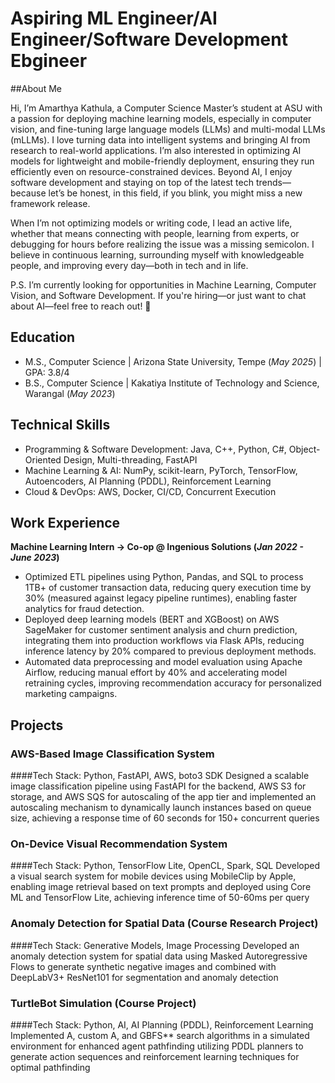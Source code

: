 # Aspiring ML Engineer/AI Engineer/Software Development Ebgineer

##About Me

Hi, I’m Amarthya Kathula, a Computer Science Master’s student at ASU with a passion for deploying machine learning models, especially in computer vision, and fine-tuning large language models (LLMs) and multi-modal LLMs (mLLMs). I love turning data into intelligent systems and bringing AI from research to real-world applications. I’m also interested in optimizing AI models for lightweight and mobile-friendly deployment, ensuring they run efficiently even on resource-constrained devices. Beyond AI, I enjoy software development and staying on top of the latest tech trends—because let’s be honest, in this field, if you blink, you might miss a new framework release.

When I’m not optimizing models or writing code, I lead an active life, whether that means connecting with people, learning from experts, or debugging for hours before realizing the issue was a missing semicolon. I believe in continuous learning, surrounding myself with knowledgeable people, and improving every day—both in tech and in life.

P.S. I’m currently looking for opportunities in Machine Learning, Computer Vision, and Software Development. If you're hiring—or just want to chat about AI—feel free to reach out! 🚀

## Education
- M.S., Computer Science | Arizona State University, Tempe (_May 2025_) | GPA: 3.8/4
- B.S., Computer Science | Kakatiya Institute of Technology and Science, Warangal (_May 2023_)					       		

## Technical Skills
- Programming & Software Development: Java, C++, Python, C#, Object-Oriented Design, Multi-threading, FastAPI
- Machine Learning & AI: NumPy, scikit-learn, PyTorch, TensorFlow, Autoencoders, AI Planning (PDDL), Reinforcement Learning
- Cloud & DevOps: AWS, Docker, CI/CD, Concurrent Execution

## Work Experience
**Machine Learning Intern → Co-op @ Ingenious Solutions (_Jan 2022 - June 2023_)**
- Optimized ETL pipelines using Python, Pandas, and SQL to process 1TB+ of customer transaction data, reducing query execution time by 30% (measured against legacy pipeline runtimes), enabling faster analytics for fraud detection.
- Deployed deep learning models (BERT and XGBoost) on AWS SageMaker for customer sentiment analysis and churn prediction, integrating them into production workflows via Flask APIs, reducing inference latency by 20% compared to previous deployment methods.
- Automated data preprocessing and model evaluation using Apache Airflow, reducing manual effort by 40% and accelerating model retraining cycles, improving recommendation accuracy for personalized marketing campaigns.

## Projects
### AWS-Based Image Classification System
####Tech Stack: Python, FastAPI, AWS, boto3 SDK
Designed a scalable image classification pipeline using FastAPI for the backend, AWS S3 for storage, and AWS SQS for autoscaling of the app tier and implemented an autoscaling mechanism to dynamically launch instances based on queue size, achieving a response time of 60 seconds for 150+ concurrent queries

### On-Device Visual Recommendation System
####Tech Stack: Python, TensorFlow Lite, OpenCL, Spark, SQL
Developed a visual search system for mobile devices using MobileClip by Apple, enabling image retrieval based on text prompts and deployed using Core ML and TensorFlow Lite, achieving inference time of 50-60ms per query

### Anomaly Detection for Spatial Data (Course Research Project)
####Tech Stack: Generative Models, Image Processing
Developed an anomaly detection system for spatial data using Masked Autoregressive Flows to generate synthetic negative images and combined with DeepLabV3+ ResNet101 for segmentation and anomaly detection

### TurtleBot Simulation (Course Project)
####Tech Stack: Python, AI, AI Planning (PDDL), Reinforcement Learning
Implemented A, custom A, and GBFS** search algorithms in a simulated environment for enhanced agent pathfinding utilizing PDDL planners to generate action sequences and reinforcement learning techniques for optimal pathfinding

